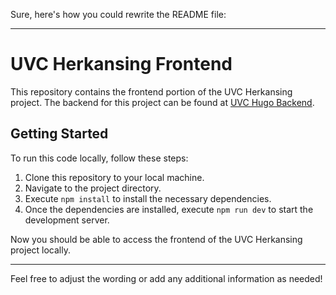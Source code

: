 Sure, here's how you could rewrite the README file:

---

# UVC Herkansing Frontend

This repository contains the frontend portion of the UVC Herkansing project. The backend for this project can be found at [UVC Hugo Backend](https://github.com/HugovandeVelde/UVC-Hugo-backend).

## Getting Started

To run this code locally, follow these steps:

1. Clone this repository to your local machine.
2. Navigate to the project directory.
3. Execute `npm install` to install the necessary dependencies.
4. Once the dependencies are installed, execute `npm run dev` to start the development server.

Now you should be able to access the frontend of the UVC Herkansing project locally.

---

Feel free to adjust the wording or add any additional information as needed!